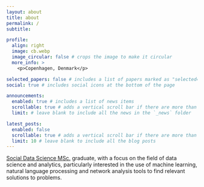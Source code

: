 ```yaml
---
layout: about
title: about
permalink: /
subtitle: 

profile:
  align: right
  image: cb.webp
  image_circular: false # crops the image to make it circular
  more_info: >
    <p>Copenhagen, Denmark</p>

selected_papers: false # includes a list of papers marked as "selected={true}"
social: true # includes social icons at the bottom of the page

announcements:
  enabled: true # includes a list of news items
  scrollable: true # adds a vertical scroll bar if there are more than 3 news items
  limit: # leave blank to include all the news in the `_news` folder

latest_posts:
  enabled: false
  scrollable: true # adds a vertical scroll bar if there are more than 3 new posts items
  limit: 10 # leave blank to include all the blog posts
---
```


[Social Data Science MSc.](https://www.ku.dk/studies/masters/social-data-science) graduate, with a focus on the field of data science and analytics, particularly interested in the use of machine learning, natural language processing and network analysis tools to find relevant solutions to problems. 